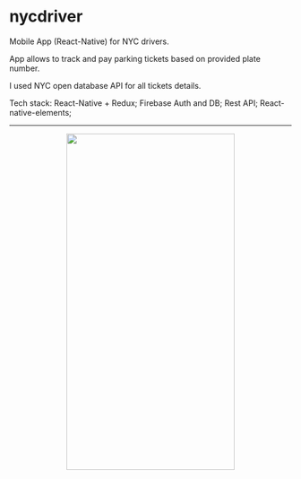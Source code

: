# nycdriver
Mobile App (React-Native) for NYC drivers.

App allows to track and pay parking tickets based on provided plate number. 

I used NYC open database API for all tickets details. 

Tech stack: 
React-Native + Redux;
Firebase Auth and DB;
Rest API;
React-native-elements;

<hr>



<div align='center' >
<img src="https://media.giphy.com/media/5Yl0Gw7tm4zrkZcoo0/giphy.gif" width='300' height='600' align='center'>
</div>


